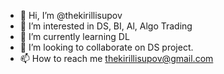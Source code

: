 - 👋 Hi, I’m @thekirillisupov
- 👀 I’m interested in DS, BI, Al, Algo Trading
- 🌱 I’m currently learning DL
- 💞️ I’m looking to collaborate on DS project.
- 📫 How to reach me thekirillisupov@gmail.com

<!---
thekirillisupov/thekirillisupov is a ✨ special ✨ repository because its `README.md` (this file) appears on your GitHub profile.
You can click the Preview link to take a look at your changes.
--->
